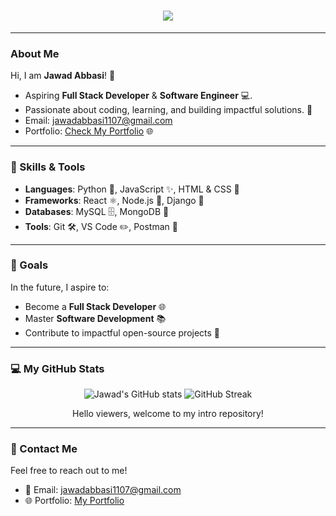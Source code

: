 <h1 align="center">
    <img src="https://readme-typing-svg.demolab.com?font=Fira+Code&weight=500&size=35&duration=4000&pause=500&center=true&vCenter=true&width=800&lines=Welcome+viewers+to+intro+repository!" style="color:green; font-weight:bolder;" />
</h1>

---

###  About Me

Hi, I am **Jawad Abbasi**! 🚀
- Aspiring **Full Stack Developer** & **Software Engineer** 💻.
- Passionate about coding, learning, and building impactful solutions. 🌟
- Email: [jawadabbasi1107@gmail.com](mailto:jawadabbasi1107@gmail.com)
- Portfolio: [Check My Portfolio](https://github.com/JawadAbbasi14/jawadabbasi14) 🌐

---

### 🌟 Skills & Tools

- **Languages**: Python 🐍, JavaScript ✨, HTML & CSS 🎨
- **Frameworks**: React ⚛️, Node.js 🌿, Django 🍃
- **Databases**: MySQL 🗄️, MongoDB 🍃
- **Tools**: Git 🛠️, VS Code ✏️, Postman 🚀

---

### 🚀 Goals

In the future, I aspire to:
- Become a **Full Stack Developer** 🌐
- Master **Software Development** 📚
- Contribute to impactful open-source projects 🌟

---

### 💻 My GitHub Stats

<p align="center">
    <img src="https://github-readme-stats.vercel.app/api?username=JawadAbbasi14&show_icons=true&theme=radical" alt="Jawad's GitHub stats" />
    <img src="https://github-readme-streak-stats.herokuapp.com/?user=JawadAbbasi14&theme=radical" alt="GitHub Streak" />
    <p align="center">Hello viewers, welcome to my intro repository!</p>
</p>

---

### 📝 Contact Me

Feel free to reach out to me!
- 📧 Email: [jawadabbasi1107@gmail.com](mailto:jawadabbasi1107@gmail.com)
- 🌐 Portfolio: [My Portfolio](https://github.com/JawadAbbasi14/jawadabbasi14)
